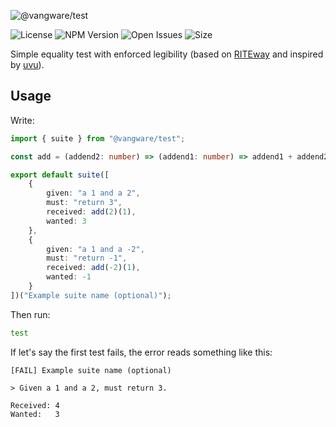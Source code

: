 ![@vangware/test](https://i.imgur.com/ywl00fk.png)

![License](https://img.shields.io/npm/l/@vangware/test.svg?style=for-the-badge&labelColor=666&color=2b7&link=https://github.com/vangware/test/blob/main/LICENSE)
![NPM Version](https://img.shields.io/npm/v/@vangware/test.svg?style=for-the-badge&labelColor=666&color=2b7&link=https://npm.im/@vangware/test)
![Open Issues](https://img.shields.io/github/issues/vangware/test.svg?style=for-the-badge&labelColor=666&color=2b7&link=https://github.com/vangware/test/issues)
![Size](https://img.shields.io/bundlephobia/minzip/@vangware/test.svg?style=for-the-badge&labelColor=666&color=2b7&label=size&link=https://bundlephobia.com/result?p=@vangware/test)

Simple equality test with enforced legibility (based on [RITEway](https://github.com/ericelliott/riteway) and inspired by [uvu](https://github.com/lukeed/uvu)).

## Usage

Write:

```typescript
import { suite } from "@vangware/test";

const add = (addend2: number) => (addend1: number) => addend1 + addend2;

export default suite([
	{
		given: "a 1 and a 2",
		must: "return 3",
		received: add(2)(1),
		wanted: 3
	},
	{
		given: "a 1 and a -2",
		must: "return -1",
		received: add(-2)(1),
		wanted: -1
	}
])("Example suite name (optional)");
```

Then run:

```bash
test
```

If let's say the first test fails, the error reads something like this:
```
[FAIL] Example suite name (optional)

> Given a 1 and a 2, must return 3.

Received: 4
Wanted:   3
```
